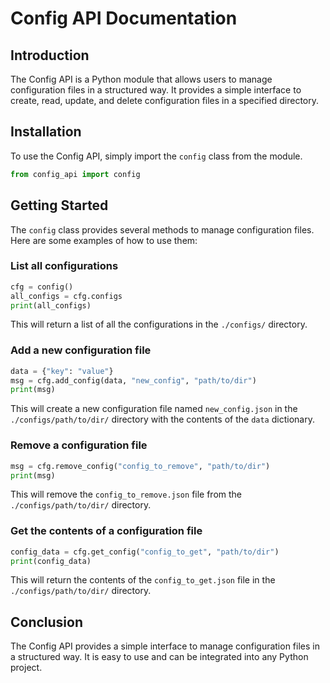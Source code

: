 # Config API Documentation

## Introduction

The Config API is a Python module that allows users to manage configuration files in a structured way. It provides a simple interface to create, read, update, and delete configuration files in a specified directory.

## Installation

To use the Config API, simply import the `config` class from the module.

```python
from config_api import config
```

## Getting Started

The `config` class provides several methods to manage configuration files. Here are some examples of how to use them:

### List all configurations

```python
cfg = config()
all_configs = cfg.configs
print(all_configs)
```

This will return a list of all the configurations in the `./configs/` directory.

### Add a new configuration file

```python
data = {"key": "value"}
msg = cfg.add_config(data, "new_config", "path/to/dir")
print(msg)
```

This will create a new configuration file named `new_config.json` in the `./configs/path/to/dir/` directory with the contents of the `data` dictionary.

### Remove a configuration file

```python
msg = cfg.remove_config("config_to_remove", "path/to/dir")
print(msg)
```

This will remove the `config_to_remove.json` file from the `./configs/path/to/dir/` directory.

### Get the contents of a configuration file

```python
config_data = cfg.get_config("config_to_get", "path/to/dir")
print(config_data)
```

This will return the contents of the `config_to_get.json` file in the `./configs/path/to/dir/` directory.

## Conclusion

The Config API provides a simple interface to manage configuration files in a structured way. It is easy to use and can be integrated into any Python project.
